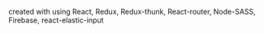 created with using React, Redux, Redux-thunk, React-router, Node-SASS, Firebase, react-elastic-input